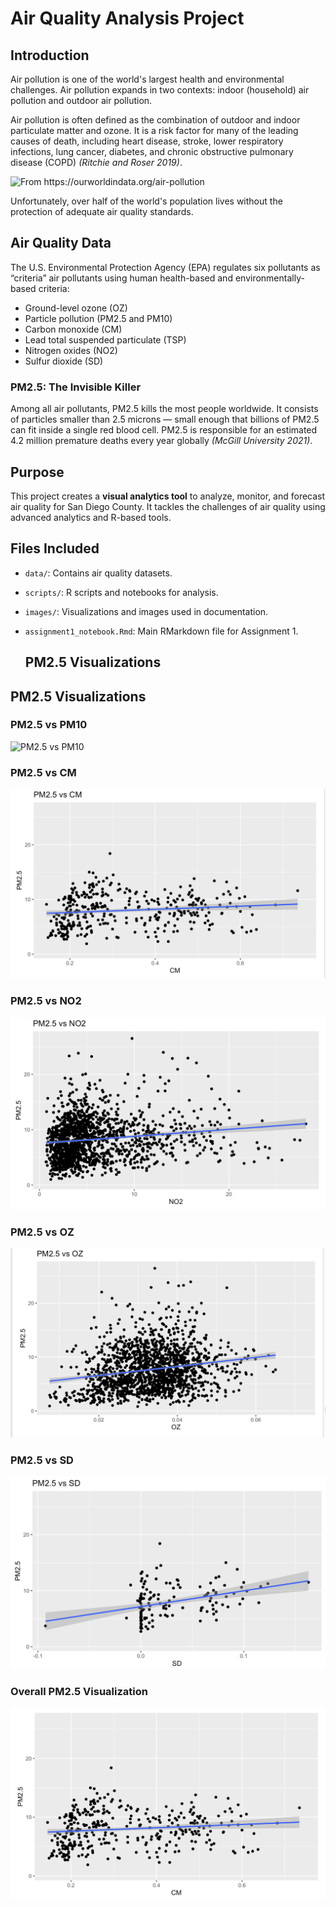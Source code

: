 # Air Quality Analysis Project  

## Introduction  
Air pollution is one of the world's largest health and environmental challenges. Air pollution expands in two contexts: indoor (household) air pollution and outdoor air pollution.  

Air pollution is often defined as the combination of outdoor and indoor particulate matter and ozone. It is a risk factor for many of the leading causes of death, including heart disease, stroke, lower respiratory infections, lung cancer, diabetes, and chronic obstructive pulmonary disease (COPD) *(Ritchie and Roser 2019)*.  

![From <https://ourworldindata.org/air-pollution>](images/ourworldindata_air_pollution_overview.png)  

Unfortunately, over half of the world's population lives without the protection of adequate air quality standards.  

## Air Quality Data  
The U.S. Environmental Protection Agency (EPA) regulates six pollutants as “criteria” air pollutants using human health-based and environmentally-based criteria:  
- Ground-level ozone (OZ)  
- Particle pollution (PM2.5 and PM10)  
- Carbon monoxide (CM)  
- Lead total suspended particulate (TSP)  
- Nitrogen oxides (NO2)  
- Sulfur dioxide (SD)  

### PM2.5: The Invisible Killer  
Among all air pollutants, PM2.5 kills the most people worldwide. It consists of particles smaller than 2.5 microns — small enough that billions of PM2.5 can fit inside a single red blood cell. PM2.5 is responsible for an estimated 4.2 million premature deaths every year globally *(McGill University 2021)*.  

## Purpose  
This project creates a **visual analytics tool** to analyze, monitor, and forecast air quality for San Diego County. It tackles the challenges of air quality using advanced analytics and R-based tools.  

## Files Included  
- `data/`: Contains air quality datasets.  
- `scripts/`: R scripts and notebooks for analysis.  
- `images/`: Visualizations and images used in documentation.  
- `assignment1_notebook.Rmd`: Main RMarkdown file for Assignment 1.

  ## PM2.5 Visualizations

## PM2.5 Visualizations

### PM2.5 vs PM10
![PM2.5 vs PM10](visualization/pm%202.5%20vs%20pm%2010.png)

### PM2.5 vs CM
![PM2.5 vs CM](visualization/om%202.5%20vs%20cm.png)

### PM2.5 vs NO2
![PM2.5 vs NO2](visualization/pm%202.5%20vs%20NO2.png)

### PM2.5 vs OZ
![PM2.5 vs OZ](visualization/pm%202.5%20vs%20OZ.png)

### PM2.5 vs SD
![PM2.5 vs SD](visualization/pm%202.5%20vs%20SD.png)

### Overall PM2.5 Visualization
![PM2.5 Overview](visualization/pm%202.5.png)

